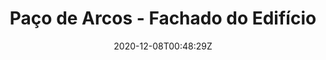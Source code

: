 ---
title: "Paço de Arcos - Fachado do Edifício"
date: 2020-12-08T00:48:29Z
draft: true
address: "R. Costa Pinto, nº98 - 104"
city: "Paço de Arcos"
categories: ["reabilitacao"] 
---